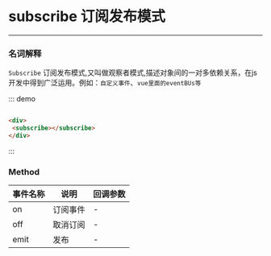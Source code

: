 <style>
.dome-alert .w-alert:not(:first-child){
  margin-top: 10px;
}
</style>
<script>
 export default {
    methods: {
      hello() {
        alert('Hello World!');
      }
    }
  }
</script>
# subscribe 订阅发布模式
----


### 名词解释
`Subscribe` 订阅发布模式,又叫做观察者模式,描述对象间的一对多依赖关系，在js开发中得到广泛运用。例如：`自定义事件`、`vue里面的eventBUs等`
<div class="dome-alert demo-block">
 <subscribe></subscribe>
</div>

::: demo
```html

<div>
 <subscribe></subscribe>
</div>

```
:::



### Method
| 事件名称      | 说明       | 回调参数   |
|------------- |----------- |---------  |
|on         |订阅事件| - |
|off         |取消订阅| - |
|emit         |发布| - |
